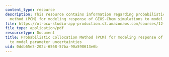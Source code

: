 ```yaml
---
content_type: resource
description: This resource contains information regarding probabilistic collocation
  method (PCM) for modeling response of GEOS-Chem simulations to model parameter uncertainties.
file: https://ol-ocw-studio-app-production.s3.amazonaws.com/courses/12-s990-quantifying-uncertainty-fall-2012/0ddb65e5202c656857ba90a598613e6b_MIT12_S990F12_Thackray.pdf
file_type: application/pdf
resourcetype: Document
title: Probabilistic Collocation Method (PCM) for modeling response of GEOS-Chem simulations
  to model parameter uncertainties
uid: 0ddb65e5-202c-6568-57ba-90a598613e6b
---
```

